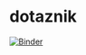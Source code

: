 # dotaznik



[![Binder](https://mybinder.org/badge_logo.svg)](https://mybinder.org/v2/gh/Spookycek/dotaznik_app/HEAD?labpath=%2Fvoila%2Frender%2FHlavny.ipynb)

